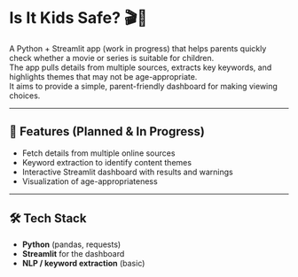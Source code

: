 # Is It Kids Safe? 🎬👶  

A Python + Streamlit app (work in progress) that helps parents quickly check whether a movie or series is suitable for children.  
The app pulls details from multiple sources, extracts key keywords, and highlights themes that may not be age-appropriate.  
It aims to provide a simple, parent-friendly dashboard for making viewing choices.  

---

## 🚀 Features (Planned & In Progress)
- Fetch details from multiple online sources  
- Keyword extraction to identify content themes  
- Interactive Streamlit dashboard with results and warnings  
- Visualization of age-appropriateness  

---

## 🛠️ Tech Stack
- **Python** (pandas, requests)  
- **Streamlit** for the dashboard  
- **NLP / keyword extraction** (basic)  

